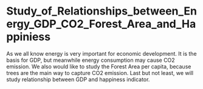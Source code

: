 # Study_of_Relationships_between_Energy_GDP_CO2_Forest_Area_and_Happiniess
As we all know energy is very important for economic development. It is the basis for GDP, but meanwhile energy consumption may cause CO2 emission. We also would like to study the Forest Area per capita, because trees are the main way to capture CO2 emission. Last but not least, we will study relationship between GDP and happiness indicator. 
